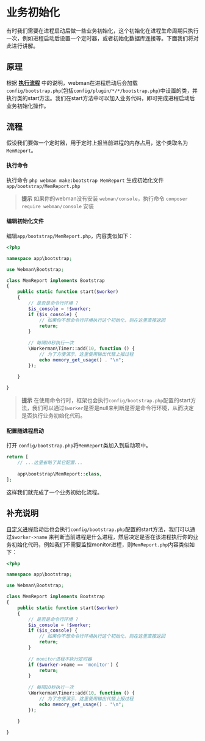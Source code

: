 # 业务初始化

有时我们需要在进程启动后做一些业务初始化，这个初始化在进程生命周期只执行一次，例如进程启动后设置一个定时器，或者初始化数据库连接等。下面我们将对此进行讲解。

## 原理
根据 **[执行流程](process.md)** 中的说明，webman在进程启动后会加载`config/bootstrap.php`(包括`config/plugin/*/*/bootstrap.php`)中设置的类，并执行类的start方法。我们在start方法中可以加入业务代码，即可完成进程启动后业务初始化操作。

## 流程
假设我们要做一个定时器，用于定时上报当前进程的内存占用，这个类取名为`MemReport`。

#### 执行命令

执行命令 `php webman make:bootstrap MemReport` 生成初始化文件 `app/bootstrap/MemReport.php`

> **提示**
> 如果你的webman没有安装 `webman/console`，执行命令 `composer require webman/console` 安装

#### 编辑初始化文件
编辑`app/bootstrap/MemReport.php`，内容类似如下：
```php
<?php

namespace app\bootstrap;

use Webman\Bootstrap;

class MemReport implements Bootstrap
{
    public static function start($worker)
    {
        // 是否是命令行环境 ?
        $is_console = !$worker;
        if ($is_console) {
            // 如果你不想命令行环境执行这个初始化，则在这里直接返回
            return;
        }
        
        // 每隔10秒执行一次
        \Workerman\Timer::add(10, function () {
            // 为了方便演示，这里使用输出代替上报过程
            echo memory_get_usage() . "\n";
        });
        
    }

}
```

> **提示**
> 在使用命令行时，框架也会执行`config/bootstrap.php`配置的start方法，我们可以通过`$worker`是否是null来判断是否是命令行环境，从而决定是否执行业务初始化代码。

#### 配置随进程启动
打开 `config/bootstrap.php`将`MemReport`类加入到启动项中。
```php
return [
    // ...这里省略了其它配置...
    
    app\bootstrap\MemReport::class,
];
```

这样我们就完成了一个业务初始化流程。

## 补充说明
[自定义进程](../process.md)启动后也会执行`config/bootstrap.php`配置的start方法，我们可以通过`$worker->name` 来判断当前进程是什么进程，然后决定是否在该进程执行你的业务初始化代码，例如我们不需要监控monitor进程，则`MemReport.php`内容类似如下：
```php
<?php

namespace app\bootstrap;

use Webman\Bootstrap;

class MemReport implements Bootstrap
{
    public static function start($worker)
    {
        // 是否是命令行环境 ?
        $is_console = !$worker;
        if ($is_console) {
            // 如果你不想命令行环境执行这个初始化，则在这里直接返回
            return;
        }
        
        // monitor进程不执行定时器
        if ($worker->name == 'monitor') {
            return;
        }
        
        // 每隔10秒执行一次
        \Workerman\Timer::add(10, function () {
            // 为了方便演示，这里使用输出代替上报过程
            echo memory_get_usage() . "\n";
        });
        
    }

}
```
